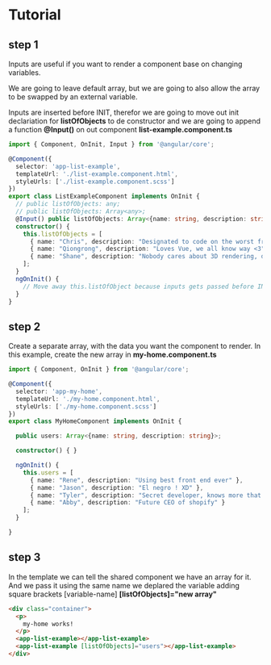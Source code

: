 # Tutorial

## step 1

Inputs are useful if you want to render a component base on changing variables. 

We are going to leave default array, but we are going to also allow the array to be swapped by an external variable. 
  
Inputs are inserted before INIT, therefor we are going to move out init declariation for **listOfObjects** to de constructor and we are going to append a function **@Input()** on out component **list-example.component.ts**

```typescript
import { Component, OnInit, Input } from '@angular/core';

@Component({
  selector: 'app-list-example',
  templateUrl: './list-example.component.html',
  styleUrls: ['./list-example.component.scss']
})
export class ListExampleComponent implements OnInit {
  // public listOfObjects: any;
  // public listOfObjects: Array<any>;
  @Input() public listOfObjects: Array<{name: string, description: string}>;
  constructor() {
    this.listOfObjects = [
      { name: "Chris", description: "Designated to code on the worst front end framework of all aka REACT" },
      { name: "Qiongrong", description: "Loves Vue, we all know way <3" },
      { name: "Shane", description: "Nobody cares about 3D rendering, drop three.js before is too late" }
    ];
  }
  ngOnInit() {
    // Move away this.listOfObject because inputs gets passed before INIT gets called. This avoids override.
  }
}
```

## step 2

Create a separate array, with the data you want the component to render. In this example, create the new array in **my-home.component.ts**

```typescript
import { Component, OnInit } from '@angular/core';

@Component({
  selector: 'app-my-home',
  templateUrl: './my-home.component.html',
  styleUrls: ['./my-home.component.scss']
})
export class MyHomeComponent implements OnInit {

  public users: Array<{name: string, description: string}>;

  constructor() { }

  ngOnInit() {
    this.users = [
      { name: "Rene", description: "Using best front end ever" },
      { name: "Jason", description: "El negro ! XD" },
      { name: "Tyler", description: "Secret developer, knows more that he shows" },
      { name: "Abby", description: "Future CEO of shopify" }
    ];
  }

}

```


## step 3

In the template we can tell the shared component we have an array for it. And we pass it using the same name we deplared the variable adding square brackets [variable-name] **[listOfObjects]="new array"**

```html
<div class="container">
  <p>
    my-home works!
  </p>
  <app-list-example></app-list-example>
  <app-list-example [listOfObjects]="users"></app-list-example>
</div>

```
